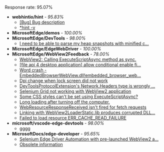 Response rate: 95.07%

* **webhintio/hint** - _95.83%_
  * [[Bug] Bug description](https://github.com/webhintio/hint/issues/5196)
  * [*hint -v](https://github.com/webhintio/hint/issues/5174)
* **MicrosoftEdge/demos** - _100.00%_
* **MicrosoftEdge/DevTools** - _98.00%_
  * [I need to be able to parse my heap snapshots with minified c...](https://github.com/MicrosoftEdge/DevTools/issues/61)
* **MicrosoftEdge/EdgeWebDriver** - _100.00%_
* **MicrosoftEdge/WebView2Feedback** - _78.00%_
  * [WebView2: Calling ExecuteScriptAsync method as sync.](https://github.com/MicrosoftEdge/WebView2Feedback/issues/2498)
  * [[file api 4 desktop application] allow conditional enable fi...](https://github.com/MicrosoftEdge/WebView2Feedback/issues/2497)
  * [Word crash - EmbeddedBrowserWebView.dll!embedded_browser_web...](https://github.com/MicrosoftEdge/WebView2Feedback/issues/2496)
  * [Dpi change when lock screen did not work](https://github.com/MicrosoftEdge/WebView2Feedback/issues/2493)
  * [DevToolsProtocolExtension's Network.Headers type is wrongly ...](https://github.com/MicrosoftEdge/WebView2Feedback/issues/2488)
  * [Selenium Grid not working with WebView2 application](https://github.com/MicrosoftEdge/WebView2Feedback/issues/2470)
  * [Some CSS styles can't be set using ExecuteScriptAsync?](https://github.com/MicrosoftEdge/WebView2Feedback/issues/2483)
  * [Long loading after turning off the computer.](https://github.com/MicrosoftEdge/WebView2Feedback/issues/2475)
  * [WebResourceResponseReceived isn't fired for fetch requests](https://github.com/MicrosoftEdge/WebView2Feedback/issues/2471)
  * [Linking with WebView2LoaderStatic.lib produces corrupted DLL...](https://github.com/MicrosoftEdge/WebView2Feedback/issues/2462)
  * [Failed to load resource ERR_CACHE_READ_FAILURE](https://github.com/MicrosoftEdge/WebView2Feedback/issues/2457)
* **microsoft/vscode-edge-devtools** - _98.00%_
  * [gggg](https://github.com/microsoft/vscode-edge-devtools/issues/1063)
* **MicrosoftDocs/edge-developer** - _95.65%_
  * [Selenium Edge Driver Automation with pre-launched WebView2 a...](https://github.com/MicrosoftDocs/edge-developer/issues/1989)
  * [Obsolete information](https://github.com/MicrosoftDocs/edge-developer/issues/1986)
